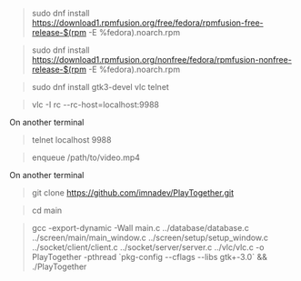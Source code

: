 > sudo dnf install https://download1.rpmfusion.org/free/fedora/rpmfusion-free-release-$(rpm -E %fedora).noarch.rpm

> sudo dnf install https://download1.rpmfusion.org/nonfree/fedora/rpmfusion-nonfree-release-$(rpm -E %fedora).noarch.rpm

> sudo dnf install gtk3-devel vlc telnet

> vlc -I rc --rc-host=localhost:9988

On another terminal
> telnet localhost 9988

> enqueue /path/to/video.mp4

On another terminal
> git clone https://github.com/imnadev/PlayTogether.git

> cd main

> gcc -export-dynamic -Wall main.c ../database/database.c ../screen/main/main_window.c ../screen/setup/setup_window.c ../socket/client/client.c ../socket/server/server.c ../vlc/vlc.c -o PlayTogether -pthread \`pkg-config --cflags --libs gtk+-3.0\` && ./PlayTogether